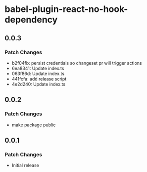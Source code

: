 # babel-plugin-react-no-hook-dependency

## 0.0.3

### Patch Changes

- b2f04fb: persist credentials so changeset pr will trigger actions
- 6ea8341: Update index.ts
- 063f86d: Update index.ts
- 441fcfa: add release script
- 4e2d240: Update index.ts

## 0.0.2

### Patch Changes

- make package public

## 0.0.1

### Patch Changes

- Initial release
